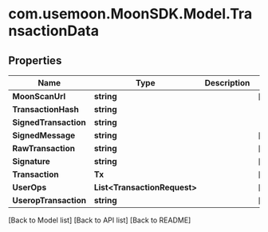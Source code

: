 # com.usemoon.MoonSDK.Model.TransactionData

## Properties

| Name                  | Type                          | Description | Notes       |
| --------------------- | ----------------------------- | ----------- | ----------- |
| **MoonScanUrl**       | **string**                    |             | \[optional] |
| **TransactionHash**   | **string**                    |             |             |
| **SignedTransaction** | **string**                    |             |             |
| **SignedMessage**     | **string**                    |             | \[optional] |
| **RawTransaction**    | **string**                    |             | \[optional] |
| **Signature**         | **string**                    |             | \[optional] |
| **Transaction**       | **Tx**                        |             | \[optional] |
| **UserOps**           | **List\<TransactionRequest>** |             | \[optional] |
| **UseropTransaction** | **string**                    |             | \[optional] |

\[Back to Model list] \[Back to API list] \[Back to README]
